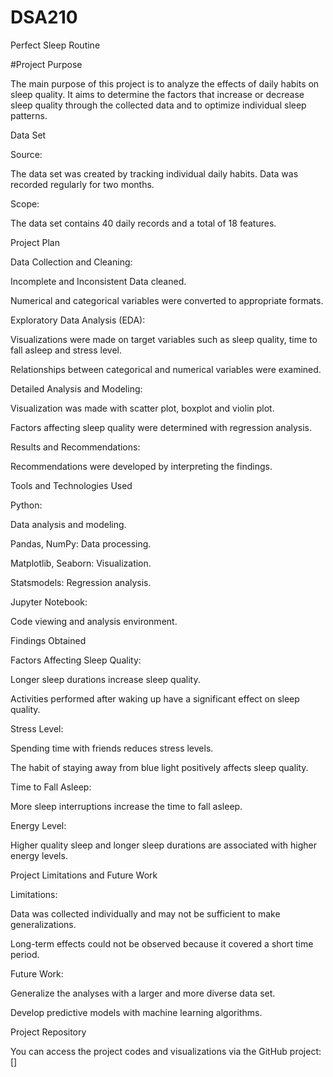 # DSA210

Perfect Sleep Routine

#Project Purpose

The main purpose of this project is to analyze the effects of daily habits on sleep quality. It aims to determine the factors that increase or decrease sleep quality through the collected data and to optimize individual sleep patterns.

Data Set

Source:

The data set was created by tracking individual daily habits. Data was recorded regularly for two months.

Scope:

The data set contains 40 daily records and a total of 18 features.


Project Plan

Data Collection and Cleaning:

Incomplete and Inconsistent Data cleaned.

Numerical and categorical variables were converted to appropriate formats.

Exploratory Data Analysis (EDA):

Visualizations were made on target variables such as sleep quality, time to fall asleep and stress level.

Relationships between categorical and numerical variables were examined.

Detailed Analysis and Modeling:

Visualization was made with scatter plot, boxplot and violin plot.

Factors affecting sleep quality were determined with regression analysis.

Results and Recommendations:

Recommendations were developed by interpreting the findings.

Tools and Technologies Used

Python:

Data analysis and modeling.

Pandas, NumPy: Data processing.

Matplotlib, Seaborn: Visualization.

Statsmodels: Regression analysis.

Jupyter Notebook:

Code viewing and analysis environment.

Findings Obtained

Factors Affecting Sleep Quality:

Longer sleep durations increase sleep quality.

Activities performed after waking up have a significant effect on sleep quality.

Stress Level:

Spending time with friends reduces stress levels.

The habit of staying away from blue light positively affects sleep quality.

Time to Fall Asleep:

More sleep interruptions increase the time to fall asleep.

Energy Level:

Higher quality sleep and longer sleep durations are associated with higher energy levels.

Project Limitations and Future Work

Limitations:

Data was collected individually and may not be sufficient to make generalizations.

Long-term effects could not be observed because it covered a short time period.

Future Work:

Generalize the analyses with a larger and more diverse data set.

Develop predictive models with machine learning algorithms.

Project Repository

You can access the project codes and visualizations via the GitHub project: []
